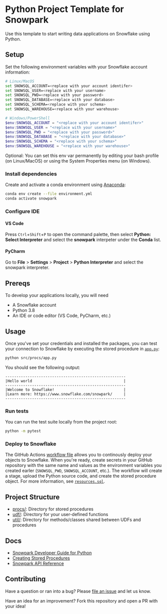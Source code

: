 # Python Project Template for Snowpark

Use this template to start writing data applications on Snowflake using Python.

## Setup

Set the following environment variables with your Snowflake account information:

```bash
# Linux/MacOS
set SNOWSQL_ACCOUNT=<replace with your account identifer>
set SNOWSQL_USER=<replace with your username>
set SNOWSQL_PWD=<replace with your password>
set SNOWSQL_DATABASE=<replace with your database>
set SNOWSQL_SCHEMA=<replace with your schema>
set SNOWSQL_WAREHOUSE=<replace with your warehouse>
```

```powershell
# Windows/PowerShell
$env:SNOWSQL_ACCOUNT = "<replace with your account identifer>"
$env:SNOWSQL_USER = "<replace with your username>"
$env:SNOWSQL_PWD = "<replace with your password>"
$env:SNOWSQL_DATABASE = "<replace with your database>"
$env:SNOWSQL_SCHEMA = "<replace with your schema>"
$env:SNOWSQL_WAREHOUSE = "<replace with your warehouse>"
```

Optional: You can set this env var permanently by editing your bash profile (on Linux/MacOS) or 
using the System Properties menu (on Windows).

### Install dependencies

Create and activate a conda environment using [Anaconda](https://conda.io/projects/conda/en/latest/user-guide/tasks/manage-environments.html#creating-an-environment-with-commands):

```bash
conda env create --file environment.yml
conda activate snowpark
```

### Configure IDE

#### VS Code

Press `Ctrl`+`Shift`+`P` to open the command palette, then select **Python: Select Interpreter** and select the **snowpark** interpeter under the **Conda** list.

#### PyCharm

Go to **File** > **Settings** > **Project** > **Python Interpreter** and select the snowpark interpreter.

## Prereqs

To develop your applications locally, you will need

- A Snowflake account
- Python 3.8
- An IDE or code editor (VS Code, PyCharm, etc.)

## Usage

Once you've set your credentials and installed the packages, you can test your connection to Snowflake by executing the stored procedure in [`app.py`](src/procs/app.py):

```bash
python src/procs/app.py
```

You should see the following output:

```
------------------------------------------------------
|Hello world                                         |
------------------------------------------------------
|Welcome to Snowflake!                               |
|Learn more: https://www.snowflake.com/snowpark/     |
------------------------------------------------------
```

### Run tests

You can run the test suite locally from the project root:

```bash
python -m pytest
```

### Deploy to Snowflake

The GitHub Actions [workflow file](.github/workflows/build-and-deploy.yml) allows you to continously deploy your objects to Snowflake. When you're ready,
create secrets in your GitHub repository with the same name and values as the environment variables you created earler (`SNOWSQL_PWD`, `SNOWSQL_ACCOUNT`, etc.). The workflow will create a stage, upload the Python source code, and create the stored procedure object. For more information, see [`resources.sql`](resources.sql).

## Project Structure

- [procs/](src/procs/): Directory for stored procedures
- [udf/](src/udf/): Directory for your user-defined functions
- [util/](src/util/): Directory for methods/classes shared between UDFs and procedures

## Docs

- [Snowpark Developer Guide for Python](https://docs.snowflake.com/en/developer-guide/snowpark/python/index)
- [Creating Stored Procedures](https://docs.snowflake.com/en/developer-guide/snowpark/python/creating-sprocs)
- [Snowpark API Reference](https://docs.snowflake.com/developer-guide/snowpark/reference/python/index.html)

## Contributing

Have a question or ran into a bug? Please [file an issue](https://github.com/Snowflake-Labs/snowpark-python-template/issues/new) and let us know.

Have an idea for an improvement? Fork this repository and open a PR with your idea!
